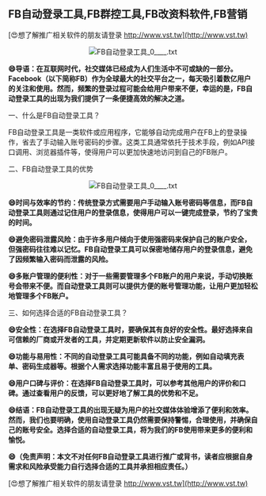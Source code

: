 ## **FB自动登录工具,FB群控工具,FB改资料软件,FB营销**

[😍想了解推广相关软件的朋友请登录 http://www.vst.tw](http://www.vst.tw)

 <center><img src="https://vst.tw/MP4/tuiguang/png/1.png" alt="FB自动登录工具_0____.txt"></center>

**😄导语：在互联网时代，社交媒体已经成为人们生活中不可或缺的一部分。Facebook（以下简称FB）作为全球最大的社交平台之一，每天吸引着数亿用户的关注和使用。然而，频繁的登录过程可能会给用户带来不便，幸运的是，FB自动登录工具的出现为我们提供了一条便捷高效的解决之道。**

一、什么是FB自动登录工具？

FB自动登录工具是一类软件或应用程序，它能够自动完成用户在FB上的登录操作，省去了手动输入账号密码的步骤。这类工具通常依托于技术手段，例如API接口调用、浏览器插件等，使得用户可以更加快速地访问到自己的FB账户。

二、FB自动登录工具的优势

 <center><img src="https://vst.tw/MP4/tuiguang/png/8.png" alt="FB自动登录工具_0____.txt"></center>

**😄时间与效率的节约：传统登录方式需要用户手动输入账号密码等信息，而FB自动登录工具则通过记住用户的登录信息，使得用户可以一键完成登录，节约了宝贵的时间。**

**😄避免密码泄露风险：由于许多用户倾向于使用强密码来保护自己的账户安全，但强密码往往难以记忆。FB自动登录工具可以保密地储存用户的登录信息，避免了因频繁输入密码而泄露的风险。**

**😄多账户管理的便利性：对于一些需要管理多个FB账户的用户来说，手动切换账号会带来不便。而自动登录工具则可以提供方便的账号管理功能，让用户更加轻松地管理多个FB账户。**

三、如何选择合适的FB自动登录工具？

**😄安全性：在选择FB自动登录工具时，要确保其有良好的安全性。最好选择来自可信赖的厂商或开发者的工具，并定期更新软件以防止安全漏洞。**

**😄功能与易用性：不同的自动登录工具可能具备不同的功能，例如自动填充表单、密码生成器等。根据个人需求选择功能丰富且易于使用的工具。**

**😄用户口碑与评价：在选择FB自动登录工具时，可以参考其他用户的评价和口碑。通过查看用户的反馈，可以更好地了解工具的优势和不足。**

**😄结语：FB自动登录工具的出现无疑为用户的社交媒体体验增添了便利和效率。然而，我们也要明确，使用自动登录工具仍然需要保持警惕，合理使用，并确保自己的账号安全。选择合适的自动登录工具，将为我们的FB使用带来更多的便利和愉悦。**

**😄（免责声明：本文不对任何FB自动登录工具进行推广或背书，读者应根据自身需求和风险承受能力自行选择合适的工具并承担相应责任。）**

[😍想了解推广相关软件的朋友请登录 http://www.vst.tw](http://www.vst.tw)



